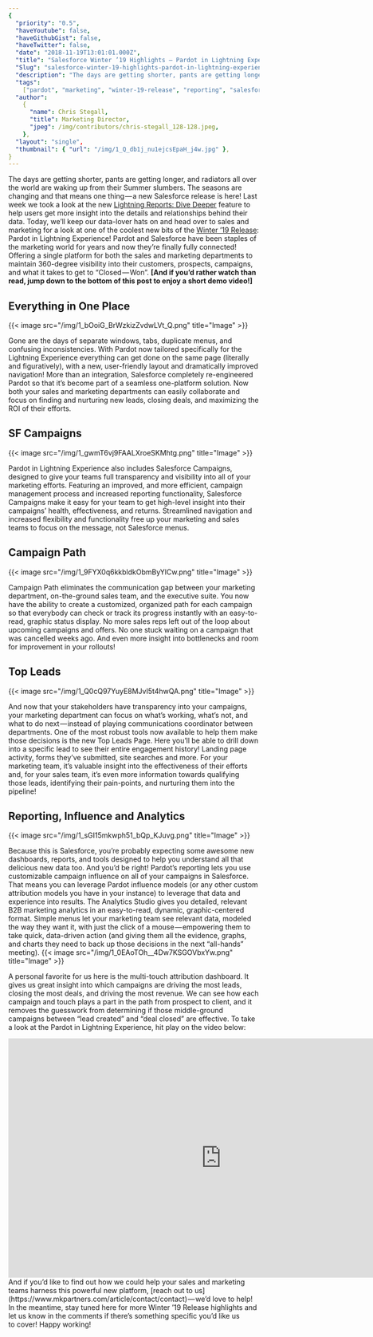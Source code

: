 ```yaml
---
{
  "priority": "0.5",
  "haveYoutube": false,
  "haveGithubGist": false,
  "haveTwitter": false,
  "date": "2018-11-19T13:01:01.000Z",
  "title": "Salesforce Winter ’19 Highlights — Pardot in Lightning Experience",
  "Slug": "salesforce-winter-19-highlights-pardot-in-lightning-experience-needs-links-before-publishing",
  "description": "The days are getting shorter, pants are getting longer, and radiators all over the world are waking up from their Summer slumbers. The seasons are changing and that means one thing — a new Salesforce release is here!.",
  "tags":
    ["pardot", "marketing", "winter-19-release", "reporting", "salesforce"],
  "author":
    {
      "name": Chris Stegall,
      "title": Marketing Director,
      "jpeg": /img/contributors/chris-stegall_128-128.jpeg,
    },
  "layout": "single",
  "thumbnail": { "url": "/img/1_Q_db1j_nu1ejcsEpaH_j4w.jpg" },
}
---
```


The days are getting shorter, pants are getting longer, and radiators all over the world are waking up from their Summer slumbers. The seasons are changing and that means one thing — a new Salesforce release is here!
Last week we took a look at the new [Lightning Reports: Dive Deeper](https://medium.com/creme-de-la-crm/salesforce-winter-19-release-highlights-lightning-reports-dig-deeper-2483d8a7a6dc) feature to help users get more insight into the details and relationships behind their data. Today, we’ll keep our data-lover hats on and head over to sales and marketing for a look at one of the coolest new bits of the [Winter ’19 Release](https://www.salesforce.com/campaign/releases/winter-19/overview/?d=cta-body-promo-39): Pardot in Lightning Experience!
Pardot and Salesforce have been staples of the marketing world for years and now they’re finally fully connected! Offering a single platform for both the sales and marketing departments to maintain 360-degree visibility into their customers, prospects, campaigns, and what it takes to get to “Closed — Won”.
**[And if you’d rather watch than read, jump down to the bottom of this post to enjoy a short demo video!]**

## Everything in One Place

{{< image src="/img/1_bOoiG_BrWzkizZvdwLVt_Q.png" title="Image" >}}

Gone are the days of separate windows, tabs, duplicate menus, and confusing inconsistencies. With Pardot now tailored specifically for the Lightning Experience everything can get done on the same page (literally and figuratively), with a new, user-friendly layout and dramatically improved navigation! More than an integration, Salesforce completely re-engineered Pardot so that it’s become part of a seamless one-platform solution. Now both your sales and marketing departments can easily collaborate and focus on finding and nurturing new leads, closing deals, and maximizing the ROI of their efforts.

## SF Campaigns

{{< image src="/img/1_gwmT6vj9FAALXroeSKMhtg.png" title="Image" >}}

Pardot in Lightning Experience also includes Salesforce Campaigns, designed to give your teams full transparency and visibility into all of your marketing efforts. Featuring an improved, and more efficient, campaign management process and increased reporting functionality, Salesforce Campaigns make it easy for your team to get high-level insight into their campaigns’ health, effectiveness, and returns. Streamlined navigation and increased flexibility and functionality free up your marketing and sales teams to focus on the message, not Salesforce menus.

## Campaign Path

{{< image src="/img/1_9FYX0q6kkbldkObmByYlCw.png" title="Image" >}}

Campaign Path eliminates the communication gap between your marketing department, on-the-ground sales team, and the executive suite. You now have the ability to create a customized, organized path for each campaign so that everybody can check or track its progress instantly with an easy-to-read, graphic status display. No more sales reps left out of the loop about upcoming campaigns and offers. No one stuck waiting on a campaign that was cancelled weeks ago. And even more insight into bottlenecks and room for improvement in your rollouts!

## Top Leads

{{< image src="/img/1_Q0cQ97YuyE8MJvI5t4hwQA.png" title="Image" >}}

And now that your stakeholders have transparency into your campaigns, your marketing department can focus on what’s working, what’s not, and what to do next — instead of playing communications coordinator between departments. One of the most robust tools now available to help them make those decisions is the new Top Leads Page. Here you’ll be able to drill down into a specific lead to see their entire engagement history! Landing page activity, forms they’ve submitted, site searches and more.
For your marketing team, it’s valuable insight into the effectiveness of their efforts and, for your sales team, it’s even more information towards qualifying those leads, identifying their pain-points, and nurturing them into the pipeline!

## Reporting, Influence and Analytics

{{< image src="/img/1_sGI15mkwph51_bQp_KJuvg.png" title="Image" >}}

Because this is Salesforce, you’re probably expecting some awesome new dashboards, reports, and tools designed to help you understand all that delicious new data too. And you’d be right!
Pardot’s reporting lets you use customizable campaign influence on all of your campaigns in Salesforce. That means you can leverage Pardot influence models (or any other custom attribution models you have in your instance) to leverage that data and experience into results.
The Analytics Studio gives you detailed, relevant B2B marketing analytics in an easy-to-read, dynamic, graphic-centered format. Simple menus let your marketing team see relevant data, modeled the way they want it, with just the click of a mouse — empowering them to take quick, data-driven action (and giving them all the evidence, graphs, and charts they need to back up those decisions in the next “all-hands” meeting).
{{< image src="/img/1_0EAoTOh__4Dw7KSGOVbxYw.png" title="Image" >}}

A personal favorite for us here is the multi-touch attribution dashboard. It gives us great insight into which campaigns are driving the most leads, closing the most deals, and driving the most revenue. We can see how each campaign and touch plays a part in the path from prospect to client, and it removes the guesswork from determining if those middle-ground campaigns between “lead created” and “deal closed” are effective.
To take a look at the Pardot in Lightning Experience, hit play on the video below:

<iframe src="https://cdn.embedly.com/widgets/media.html?src=https%3A%2F%2Fwww.youtube.com%2Fembed%2Ff2eSjYMKvSQ%3Ffeature%3Doembed&amp;url=http%3A%2F%2Fwww.youtube.com%2Fwatch%3Fv%3Df2eSjYMKvSQ&amp;image=https%3A%2F%2Fi.ytimg.com%2Fvi%2Ff2eSjYMKvSQ%2Fhqdefault.jpg&amp;key=a19fcc184b9711e1b4764040d3dc5c07&amp;type=text%2Fhtml&amp;schema=youtube" width="854" height="480" frameborder="0" scrolling="no">[https://medium.com/media/35786c1af4131d0d60a7524c2d6924d7/href](https://medium.com/media/35786c1af4131d0d60a7524c2d6924d7/href)</iframe>And if you’d like to find out how we could help your sales and marketing teams harness this powerful new platform, [reach out to us](https://www.mkpartners.com/article/contact/contact) — we’d love to help!
In the meantime, stay tuned here for more Winter ’19 Release highlights and let us know in the comments if there’s something specific you’d like us to cover!
Happy working!
